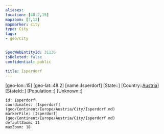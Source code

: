 ```yaml
---
aliases: 
location: [48.2,15]
mapzoom: [7,12] 
mapmarker: city 
type: City
tags:
- geo/City


SpocWebEntityId: 31136
isDeleted: false
confidential: public

title: Isperdorf
---
```

[geo-lon::15]
[geo-lat::48.2]
[name::Isperdorf]
[State::]
[Country::[Austria](geo/Continent/Europe/Austria.md)]
[StateId::]
[Population::]
[Unknown::]


```leaflet
id: Isperdorf
coordinates: [Isperdorf](geo/Continent/Europe/Austria/City/Isperdorf.md)
markerFile: [Isperdorf](geo/Continent/Europe/Austria/City/Isperdorf.md)
defaultZoom: 11 
maxZoom: 18
```


